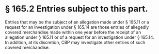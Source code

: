 # § 165.2   Entries subject to this part.

Entries that may be the subject of an allegation made under § 165.11 or a request for an investigation under § 165.14 are those entries of allegedly covered merchandise made within one year before the receipt of an allegation under § 165.11 or of a request for an investigation under § 165.14. In addition, at its discretion, CBP may investigate other entries of such covered merchandise.




